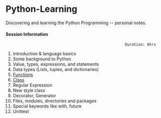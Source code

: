 # Python-Learning

 Discovering and learning the Python Programming -- personal notes.


#### Session Information                                 
                                                          Duration: 6hrs

1.  Introduction & language basics
2.  Some background to Python
3.  Value, types, expressions, and statements
4.  Data types (Lists, tuples, and dictionaries)
5.  [ Functions ](../master/ClassesnFunctions/functions.md)
6.  [ Class ](../master/ClassesnFunctions/classed.md)
7.  Regular Expression
8.  New style class
9.  Decorator, Generator
10. Files, modules, directories and packages
11. Special keywords like with, future
12. Unittest
